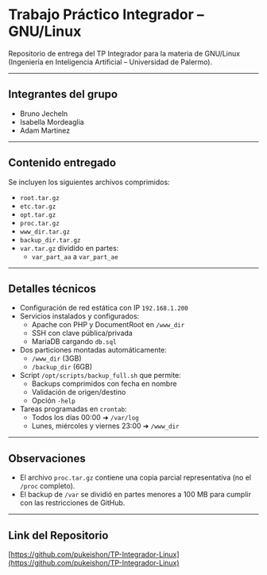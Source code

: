 # Trabajo Práctico Integrador – GNU/Linux

Repositorio de entrega del TP Integrador para la materia de GNU/Linux (Ingeniería en Inteligencia Artificial – Universidad de Palermo).

---

## Integrantes del grupo

- Bruno Jecheln 
- Isabella Mordeaglia
- Adam Martinez
---

## Contenido entregado

Se incluyen los siguientes archivos comprimidos:

- `root.tar.gz`
- `etc.tar.gz`
- `opt.tar.gz`
- `proc.tar.gz`
- `www_dir.tar.gz`
- `backup_dir.tar.gz`
- `var.tar.gz` dividido en partes:
  - `var_part_aa` a `var_part_ae`

---

## Detalles técnicos

- Configuración de red estática con IP `192.168.1.200`
- Servicios instalados y configurados:
  - Apache con PHP y DocumentRoot en `/www_dir`
  - SSH con clave pública/privada
  - MariaDB cargando `db.sql`
- Dos particiones montadas automáticamente:
  - `/www_dir` (3GB)
  - `/backup_dir` (6GB)
- Script `/opt/scripts/backup_full.sh` que permite:
  - Backups comprimidos con fecha en nombre
  - Validación de origen/destino
  - Opción `-help`
- Tareas programadas en `crontab`:
  - Todos los días 00:00 ➜ `/var/log`
  - Lunes, miércoles y viernes 23:00 ➜ `/www_dir`

---

##  Observaciones

- El archivo `proc.tar.gz` contiene una copia parcial representativa (no el `/proc` completo).
- El backup de `/var` se dividió en partes menores a 100 MB para cumplir con las restricciones de GitHub.

---

## Link del Repositorio

[https://github.com/pukeishon/TP-Integrador-Linux](https://github.com/pukeishon/TP-Integrador-Linux)
